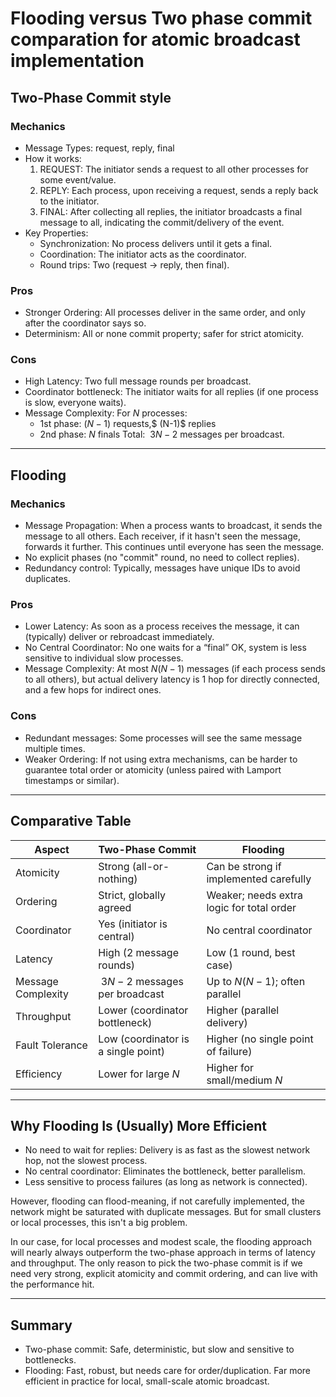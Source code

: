 # Flooding versus Two phase commit comparation for atomic broadcast implementation

## Two-Phase Commit style

### Mechanics
- Message Types: request, reply, final
- How it works:
	1.	REQUEST: The initiator sends a request to all other processes for some event/value.
	2.	REPLY: Each process, upon receiving a request, sends a reply back to the initiator.
	3.	FINAL: After collecting all replies, the initiator broadcasts a final message to all, indicating the commit/delivery of the event.
- Key Properties:
	- Synchronization: No process delivers until it gets a final.
	- Coordination: The initiator acts as the coordinator.
	- Round trips: Two (request -> reply, then final).

### Pros
- Stronger Ordering: All processes deliver in the same order, and only after the coordinator says so.
- Determinism: All or none commit property; safer for strict atomicity.

### Cons
- High Latency: Two full message rounds per broadcast.
- Coordinator bottleneck: The initiator waits for all replies (if one process is slow, everyone waits).
- Message Complexity: For $N$ processes:
	- 1st phase: $(N-1)$ requests,$ (N-1)$ replies
	- 2nd phase: $N$ finals
	Total: $~3N-2$ messages per broadcast.

---

## Flooding

### Mechanics
- Message Propagation: When a process wants to broadcast, it sends the message to all others. Each receiver, if it hasn't seen the message, forwards it further. This continues until everyone has seen the message.
- No explicit phases (no "commit" round, no need to collect replies).
- Redundancy control: Typically, messages have unique IDs to avoid duplicates.

### Pros
- Lower Latency: As soon as a process receives the message, it can (typically) deliver or rebroadcast immediately.
- No Central Coordinator: No one waits for a “final” OK, system is less sensitive to individual slow processes.
- Message Complexity: At most $N(N-1)$ messages (if each process sends to all others), but actual delivery latency is 1 hop for directly connected, and a few hops for indirect ones.

### Cons
- Redundant messages: Some processes will see the same message multiple times.
- Weaker Ordering: If not using extra mechanisms, can be harder to guarantee total order or atomicity (unless paired with Lamport timestamps or similar).

---

## Comparative Table

<center>

| Aspect            | Two-Phase Commit                        | Flooding                                 |
|-------------------|-----------------------------------------|------------------------------------------|
| Atomicity         | Strong (all-or-nothing)                 | Can be strong if implemented carefully   |
| Ordering          | Strict, globally agreed                 | Weaker; needs extra logic for total order|
| Coordinator       | Yes (initiator is central)              | No central coordinator                   |
| Latency           | High (2 message rounds)                 | Low (1 round, best case)                 |
| Message Complexity| $~3N-2$ messages per broadcast          | Up to $N(N-1)$; often parallel           |
| Throughput        | Lower (coordinator bottleneck)          | Higher (parallel delivery)               |
| Fault Tolerance   | Low (coordinator is a single point)     | Higher (no single point of failure)      |
| Efficiency        | Lower for large $N$                     | Higher for small/medium $N$              |

</center>

---

## Why Flooding Is (Usually) More Efficient
- No need to wait for replies: Delivery is as fast as the slowest network hop, not the slowest process.
- No central coordinator: Eliminates the bottleneck, better parallelism.
- Less sensitive to process failures (as long as network is connected).

However, flooding can flood-meaning, if not carefully implemented, the network might be saturated with duplicate messages. But for small clusters or local processes, this isn't a big problem.

In our case, for local processes and modest scale, the flooding approach will nearly always outperform the two-phase approach in terms of latency and throughput. The only reason to pick the two-phase commit is if we need very strong, explicit atomicity and commit ordering, and can live with the performance hit.

---

## Summary
- Two-phase commit: Safe, deterministic, but slow and sensitive to bottlenecks.
- Flooding: Fast, robust, but needs care for order/duplication. Far more efficient in practice for local, small-scale atomic broadcast.
